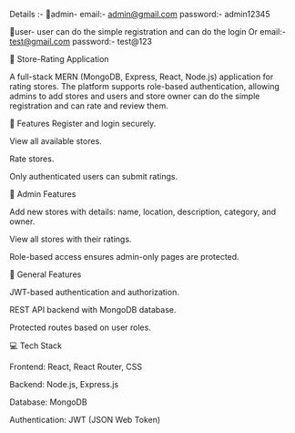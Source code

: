Details :-
📝admin-
email:- admin@gmail.com
password:- admin12345

📝user-
user can do the simple registration and can do the login 
Or
email:- test@gmail.com
password:- test@123

🛒 Store-Rating Application

A full-stack MERN (MongoDB, Express, React, Node.js) application for rating stores. The platform supports role-based authentication, allowing admins to add stores and users and store owner can do the simple registration and can rate and review them.

🌟 Features
Register and login securely.

View all available stores.

Rate stores.

Only authenticated users can submit ratings.

🌟 Admin Features

Add new stores with details: name, location, description, category, and owner.

View all stores with their ratings.

Role-based access ensures admin-only pages are protected.

🌟 General Features

JWT-based authentication and authorization.

REST API backend with MongoDB database.

Protected routes based on user roles.

💻 Tech Stack

Frontend: React, React Router, CSS

Backend: Node.js, Express.js

Database: MongoDB

Authentication: JWT (JSON Web Token)
